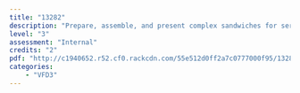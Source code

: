 ```yaml
---
title: "13282"
description: "Prepare, assemble, and present complex sandwiches for service in a commercial kitchen"
level: "3"
assessment: "Internal"
credits: "2"
pdf: "http://c1940652.r52.cf0.rackcdn.com/55e512d0ff2a7c0777000f95/13282.pdf"
categories:
    - "VFD3"
---
```


